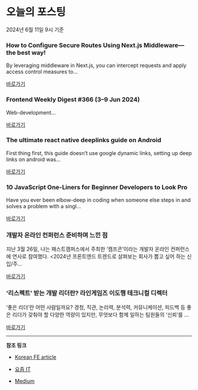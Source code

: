 # 오늘의 포스팅 
2024년 6월 11일 9시 기준 

### How to Configure Secure Routes Using Next.js Middleware— the best way! 

 By leveraging middleware in Next.js, you can intercept requests and apply access control measures to... 

 [바로가기](https://medium.com/m/signin?actionUrl=https%3A%2F%2Fmedium.com%2F_%2Fbookmark%2Fp%2F320fe1f7236d&operation=register&redirect=https%3A%2F%2Ftrillionclues.medium.com%2Fhow-to-configure-secure-routes-using-next-js-middleware-the-best-way-320fe1f7236d&source=---------0-84----------nextjs------bookmark_preview----e722f7f9_9c65_490d_bf92_e253c1516477-------) 

### Frontend Weekly Digest #366 (3–9 Jun 2024) 

 Web-development... 

 [바로가기](https://medium.com/m/signin?actionUrl=https%3A%2F%2Fmedium.com%2F_%2Fbookmark%2Fp%2Fc507affc6136&operation=register&redirect=https%3A%2F%2Ffrontender-ua.medium.com%2Ffrontend-weekly-digest-366-3-9-jun-2024-c507affc6136&source=---------0-84----------front_end_development------bookmark_preview----31e3c81b_486d_4860_a52c_10f13613f67a-------) 

### The ultimate react native deeplinks guide on Android 

 First thing first, this guide doesn’t use google dynamic links, setting up deep links on android was... 

 [바로가기](https://medium.com/m/signin?actionUrl=https%3A%2F%2Fmedium.com%2F_%2Fbookmark%2Fp%2Fcba945e16808&operation=register&redirect=https%3A%2F%2Fmedium.com%2F%40raduc4%2Fthe-ultimate-react-native-deeplinks-guide-on-android-cba945e16808&source=---------0-84----------react------bookmark_preview----25dd5d45_974a_4cbd_8521_338cf787c057-------) 

### 10 JavaScript One-Liners for Beginner Developers to Look Pro 

 Have you ever been elbow-deep in coding when someone else steps in and solves a problem with a singl... 

 [바로가기](https://medium.com/m/signin?actionUrl=https%3A%2F%2Fmedium.com%2F_%2Fbookmark%2Fp%2Fb9548353330a&operation=register&redirect=https%3A%2F%2Fpinjarirehan.medium.com%2F10-javascript-one-liners-for-beginner-developers-to-look-pro-b9548353330a&source=---------0-84----------javascript------bookmark_preview----6ac4b27a_6843_46cf_af63_be97ced92c68-------) 

### 개발자 온라인 컨퍼런스 준비하며 느낀 점 

 지난 3월 26일, 나는 패스트캠퍼스에서 주최한 ‘캠프콘’이라는 개발자 온라인 컨퍼런스에 연사로 참여했다. <2024년 프론트엔드 트렌드로 살펴보는 회사가 뽑고 싶어 하는 신입/주... 

 [바로가기](https://yozm.wishket.com/magazine/detail/2621/) 

### ‘리스펙트’ 받는 개발 리더란? 라인게임즈 이도행 테크니컬 디렉터 

 ‘좋은 리더’란 어떤 사람일까요? 경청, 직관, 논리력, 분석력, 커뮤니케이션, 피드백 등 좋은 리더가 갖춰야 할 다양한 역량이 있지만, 무엇보다 함께 일하는 팀원들의 ‘신뢰’를 ... 

 [바로가기](https://yozm.wishket.com/magazine/detail/2620/) 

---

**참조 링크**

- [Korean FE article](https://kofearticle.substack.com) 

- [요즘 IT](https://yozm.wishket.com/magazine) 

- [Medium](https://medium.com) 

